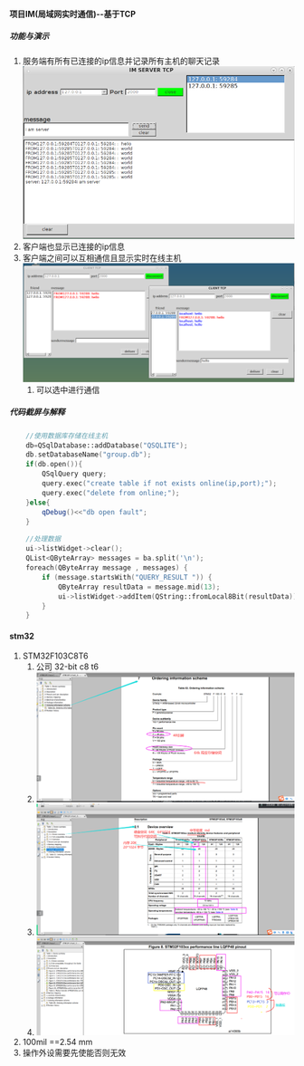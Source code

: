 #### 项目IM(局域网实时通信)--基于TCP
##### 功能与演示
1. 服务端有所有已连接的ip信息并记录所有主机的聊天记录
   ![server](2023-11-14-15-01-06.png)
2. 客户端也显示已连接的ip信息
3. 客户端之间可以互相通信且显示实时在线主机
   ![client](image.png)
   1. 可以选中进行通信
##### 代码截屏与解释
```c++
    //使用数据库存储在线主机
    db=QSqlDatabase::addDatabase("QSQLITE");
    db.setDatabaseName("group.db");
    if(db.open()){
        QSqlQuery query;
        query.exec("create table if not exists online(ip,port);");
        query.exec("delete from online;");
    }else{
        qDebug()<<"db open fault";
    }
```
```c++
    //处理数据
    ui->listWidget->clear();
    QList<QByteArray> messages = ba.split('\n');
    foreach(QByteArray message , messages) {
        if (message.startsWith("QUERY_RESULT ")) {
            QByteArray resultData = message.mid(13);
            ui->listWidget->addItem(QString::fromLocal8Bit(resultData));
        }
    }
```
#### stm32
1. STM32F103C8T6
   1. 公司 32-bit c8 t6
   2. ![](2023-11-15-08-30-25.png)
   3. ![](2023-11-15-08-49-53.png)
   4. ![](2023-11-15-08-49-59.png)
2. 100mil ==2.54 mm
3. 操作外设需要先使能否则无效